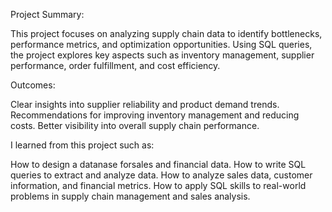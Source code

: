 Project Summary:

This project focuses on analyzing supply chain data to identify bottlenecks, performance metrics, and optimization opportunities. Using SQL queries,
the project explores key aspects such as inventory management, supplier performance, order fulfillment, and cost efficiency.

Outcomes:

Clear insights into supplier reliability and product demand trends.
Recommendations for improving inventory management and reducing costs.
Better visibility into overall supply chain performance.

I learned from this project such as:

How to design a datanase forsales and financial data.
How to write SQL queries to extract and analyze data.
How to analyze sales data, customer information, and financial metrics.
How to apply SQL skills to real-world problems in supply chain management and sales analysis.
